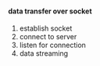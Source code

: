 #### data transfer over socket
1. establish socket
2. connect to server
3. listen for connection
4. data streaming